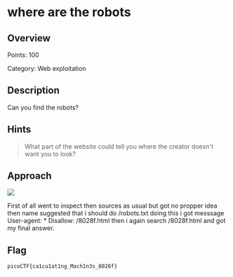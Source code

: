 # where are the robots

## Overview
Points:  100

Category: Web exploitation

## Description
Can you find the robots?

## Hints
> What part of the website could tell you where the creator doesn't want you to look?

## Approach
![](https://imgur.com/TiElknC.jpg)

First of all went to inspect then sources as usual but got no propper idea then name suggested that i should do /robots.txt doing this i got messsage User-agent: * Disallow: /8028f.html then i again search /8028f.html and got my final answer.
## Flag
> 

`picoCTF{ca1cu1at1ng_Mach1n3s_8028f}`